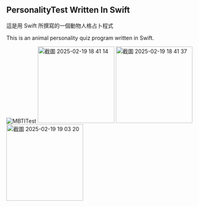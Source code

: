 ## PersonalityTest Written In Swift

這是用 Swift 所撰寫的一個動物人格占卜程式

This is an animal personality quiz program written in Swift.

![MBTITest](https://github.com/user-attachments/assets/0dc7bdc9-a8e2-4761-9e8a-c03da11253f1)
<img width="200" alt="截圖 2025-02-19 18 41 14" src="https://github.com/user-attachments/assets/6b6641d3-453f-4360-91ca-9840b77d686c" />
<img width="200" alt="截圖 2025-02-19 18 41 37" src="https://github.com/user-attachments/assets/2b5b6f43-c639-4419-9cab-418e1beb5269" />
<img width="200" alt="截圖 2025-02-19 19 03 20" src="https://github.com/user-attachments/assets/a966c927-06f2-4c6f-bdd4-47da88578fc5" />
